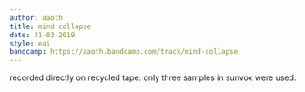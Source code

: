 ```yaml
---
author: aaoth
title: mind collapse
date: 31-03-2019
style: eai
bandcamp: https://aaoth.bandcamp.com/track/mind-collapse
---
```


recorded directly on recycled tape. only three samples in sunvox were used.
